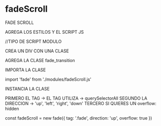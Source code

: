 # fadeScroll

FADE SCROLL

AGREGA LOS ESTILOS Y EL SCRIPT JS

<link rel='stylesheet' type='text/css' href='css/fadeScroll.css'>
<script src='js/main.js' type='module'></script> //TIPO DE SCRIPT MODULO

CREA UN DIV CON UNA CLASE

<div class='fade'></div>

AGREGA LA CLASE fade_transition

<div class='fade fade_transition'></div>

IMPORTA LA CLASE

import 'fade' from './modules/fadeScroll.js'

INSTANCIA LA CLASE

PRIMERO EL TAG -> EL TAG UTILIZA -> querySelectorAll
SEGUNDO LA DIRECCION -> 'up', 'left', 'right', 'down'
TERCERO SI QUIERES UN overflow: hidden

const fadeScroll = new fade({
    tag: '.fade',
    direction: 'up',
    overflow: true
})

